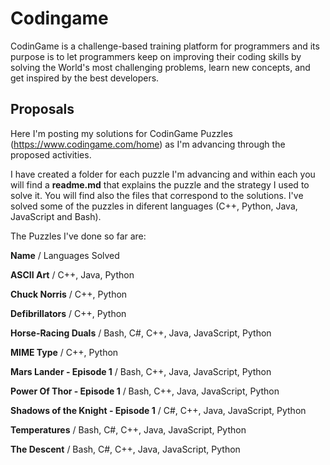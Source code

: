 # Codingame

CodinGame is a challenge-based training platform for programmers and its purpose is to let programmers keep on improving their coding skills by solving the World's most challenging problems, learn new concepts, and get inspired by the best developers.

## Proposals
Here I'm posting my solutions for CodinGame Puzzles (https://www.codingame.com/home) as I'm advancing through the proposed activities.

I have created a folder for each puzzle I'm advancing and within each you will find a **readme.md** that explains the puzzle and the strategy I used to solve it. You will find also the files that correspond to the solutions. I've solved some of the puzzles in diferent languages (C++, Python, Java, JavaScript and Bash). 

The Puzzles I've done so far are:

**Name** / Languages Solved 

**ASCII Art** / C++, Java, Python

**Chuck Norris** / C++, Python 

**Defibrillators** / C++, Python

**Horse-Racing Duals** / Bash, C#, C++, Java, JavaScript, Python

**MIME Type** / C++, Python

**Mars Lander - Episode 1** / Bash, C++, Java, JavaScript, Python 

**Power Of Thor - Episode 1** / Bash, C++, Java, JavaScript, Python 

**Shadows of the Knight - Episode 1** / C#, C++, Java, JavaScript, Python

**Temperatures** / Bash, C#, C++, Java, JavaScript, Python

**The Descent** / Bash, C#, C++, Java, JavaScript, Python

